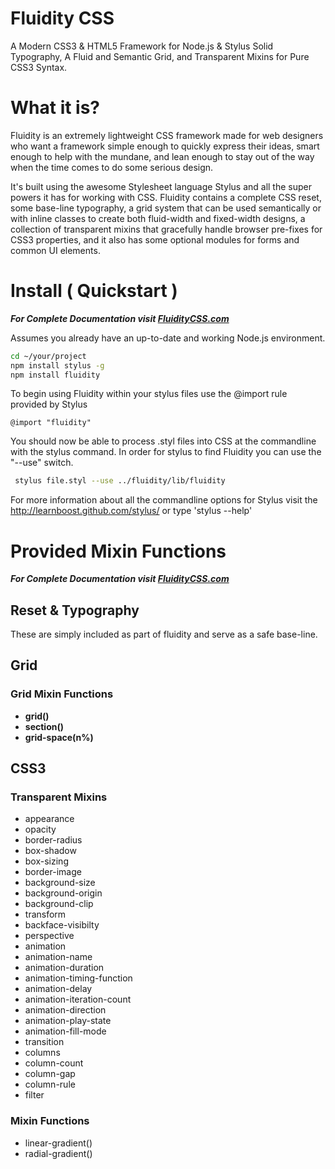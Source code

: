 Fluidity CSS
============
A Modern CSS3 & HTML5 Framework for Node.js & Stylus
Solid Typography, A Fluid and Semantic Grid, and Transparent Mixins for Pure CSS3 Syntax.

What it is?
==========
Fluidity is an extremely lightweight CSS framework made for web designers who want a framework simple enough to quickly express their ideas, smart enough to help with the mundane, and lean enough to stay out of the way when the time comes to do some serious design.

It's built using the awesome Stylesheet language Stylus and all the super powers it has for working with CSS. Fluidity contains a complete CSS reset, some base-line typography, a grid system that can be used semantically or with inline classes to create both fluid-width and fixed-width designs, a collection of transparent mixins that gracefully handle browser pre-fixes for CSS3 properties, and it also has some optional modules for forms and common UI elements.

Install ( Quickstart )
=======
___For Complete Documentation visit [FluidityCSS.com](http://fluiditycss.com/)___

Assumes you already have an up-to-date and working Node.js environment.
~~~ sh
cd ~/your/project
npm install stylus -g
npm install fluidity
~~~

To begin using Fluidity within your stylus files use the @import rule provided by Stylus

~~~
@import "fluidity"
~~~

You should now be able to process .styl files into CSS at the commandline with the stylus command. In order for stylus to find Fluidity you can use the "--use" switch.

~~~ sh
 stylus file.styl --use ../fluidity/lib/fluidity
~~~

For more information about all the commandline options for Stylus visit the http://learnboost.github.com/stylus/ or type 'stylus --help'

# Provided Mixin Functions
___For Complete Documentation visit [FluidityCSS.com](http://fluiditycss.com/)___

## Reset & Typography
 These are simply included as part of fluidity and serve as a safe base-line.

## Grid
### Grid Mixin Functions
 * __grid()__
 * __section()__
 * __grid-space(n%)__

## CSS3
### Transparent Mixins
* appearance
* opacity
* border-radius
* box-shadow
* box-sizing
* border-image
* background-size
* background-origin
* background-clip
* transform
* backface-visibilty
* perspective
* animation
* animation-name
* animation-duration
* animation-timing-function
* animation-delay
* animation-iteration-count
* animation-direction
* animation-play-state
* animation-fill-mode
* transition
* columns
* column-count
* column-gap
* column-rule
* filter

### Mixin Functions

* linear-gradient()
* radial-gradient() 